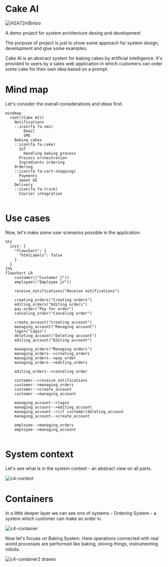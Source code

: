 # Cake AI

![H2A72mBnIoo](https://github.com/xeo545x39/cake-ai/assets/10615919/521ec5e2-d1f9-409a-8f6e-30066bd61fa5)

A demo project for system architecture desing and development

The purpose of project is just to show some approach for system design, development and give some examples.

Cake AI is an abstract system for baking cakes by artificial intelligence. It's provided to users by a sales web application in which customers can order some cake for their own idea based on a prompt.

# Mind map
Let's consider the overall considerations and ideas first.

```mermaid
mindmap
  root((Cake AI))
    Notifications
    ::icon(fa fa-sms)
        Email
        SMS
    Baking cakes
    ::icon(fa fa-cake)
      IoT
        Handling baking process
      Process orchestration  
      Ingredients ordering  
    Ordering
    ::icon(fa fa-cart-shopping)
      Payments
      Sweet UI
    Delivery
    ::icon(fa fa-truck)
      Courier integration
      

```

# Use cases

Now, let's make some user scenarios possible in the application.

```mermaid
%%{
  init: {
    "flowchart": {
      "htmlLabels": false
    }
  }
}%%
flowchart LR
    customer(("Customer 🧑"))
    employee(("Employee 👷‍♂️"))

    receive_notifications("Receive notifications")

    creating_orders("Creating orders")
    editing_orders("Editing orders")
    pay_order("Pay for order")
    canceling_order("Canceling order")
    
    create_account("Creating account")
    managing_account("Managing account")
    login("Login")
    deleting_account("Deleting account")
    editing_account("Editing account")
    
    managing_orders("Managing orders")
    managing_orders-->creating_orders
    managing_orders-->pay_order
    managing_orders-->editing_orders
    
    editing_orders-->canceling_order
    
    customer-->receive_notifications
    customer-->managing_orders
    customer-->create_account
    customer-->managing_account

    managing_account-->login
    managing_account-->editing_account
    managing_account-->|if customer|deleting_account
    managing_account-->create_account
        
    employee-->managing_orders
    employee-->managing_account


```

# System context

Let's see what is in the system context - an abstract view on all parts.

![c4-context](https://github.com/xeo545x39/cake-ai/assets/10615919/d8e944b6-0be9-4e58-a617-e9590a5d90e3)

# Containers

In a little deeper layer we can see one of systems - Ordering System - a system which customer can make an order in.

![c4-container](https://github.com/xeo545x39/cake-ai/assets/10615919/6b1c177b-7003-46ca-b103-e11096bd4547)

Now let's focues on Baking System. Here operations connected with real world processes are performed like baking, storing things, instrumenting robots.

![c4-container2 drawio](https://github.com/xeo545x39/cake-ai/assets/10615919/d378d792-accf-4c1e-b9dc-46c41a209fec)

